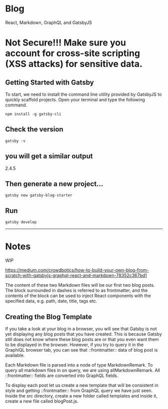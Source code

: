 # Blog
React, Markdown, GraphQL and GatsbyJS

# Not Secure!!! Make sure you account for cross-site scripting (XSS attacks) for sensitive data. 

## Getting Started with Gatsby
To start, we need to install the command line utility provided by GatsbyJS to quickly scaffold projects. Open your terminal and type the following command.

```npm install -g gatsby-cli```


## Check the version
```gatsby -v```

## you will get a similar output
2.4.5

## Then generate a new project...
```gatsby new gatsby-blog-starter```

## Run
```gatsby develop```

---
# Notes

WIP

https://medium.com/crowdbotics/how-to-build-your-own-blog-from-scratch-with-gatsbyjs-graphql-react-and-markdown-78352c367bd1 

The content of these two Markdown files will be our first two blog posts. The block surrounded in dashes is referred to as frontmatter, and the contents of the block can be used to inject React components with the specified data, e.g. path, date, title, tags etc.

## Creating the Blog Template
If you take a look at your blog in a browser, you will see that Gatsby is not yet displaying any blog posts that you have created. This is because Gatsby still does not know where these blog posts are or that you even want them to be displayed in the browser. However, if you try to query it in the GraphiQL browser tab, you can see that ::frontmatter:: data of blog post is available.

Each Markdown file is parsed into a node of type MarkdownRemark. To query all markdown files in on query, we are using allMarkdownRemark. All ::frontmatter:: fields are converted into GraphQL fields.

To display each post let us create a new template that will be consistent in style and getting ::frontmatter:: from GraphQL query we have just seen. Inside the src directory, create a new folder called templates and inside it, create a new file called blogPost.js.